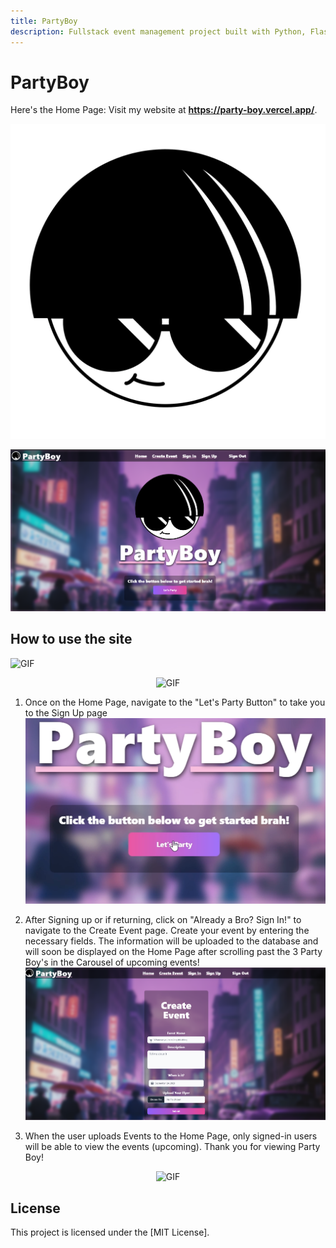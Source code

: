 ```yaml
---
title: PartyBoy
description: Fullstack event management project built with Python, Flask, React, Tailwind, and Flowbite.
---
```


# PartyBoy

Here's the Home Page:
Visit my website at **https://party-boy.vercel.app/**.

![Image](https://github.com/gonzalezbri/PartyBoy/blob/main/frontend/src/assets/images/whitefill.png)

![Image](https://github.com/gonzalezbri/PartyBoy/blob/main/frontend/src/assets/projectGifs/homepic.png)

## How to use the site

![GIF](https://github.com/gonzalezbri/PartyBoy/blob/main/frontend/src/assets/projectGifs/home)


<!-- Centered and Larger GIF -->
<div style="text-align:center;">
  <img src="https://github.com/gonzalezbri/PartyBoy/blob/main/frontend/src/assets/projectGifs/home.gif" alt="GIF" style="max-width:500px;">
</div>


1. Once on the Home Page, navigate to the "Let's Party Button" to take you to the Sign Up page
![Image](https://github.com/gonzalezbri/PartyBoy/blob/main/frontend/src/assets/projectGifs/startpic.png)

2. After Signing up or if returning, click on "Already a Bro? Sign In!" to navigate to the Create Event page. Create your event by entering the necessary fields. The information will be uploaded to the database and will soon be displayed on the Home Page after scrolling past the 3 Party Boy's in the Carousel of upcoming events! 
![Image](https://github.com/gonzalezbri/PartyBoy/blob/main/frontend/src/assets/projectGifs/createevent.png)

3. When the user uploads Events to the Home Page, only signed-in users will be able to view the events (upcoming). Thank you for viewing Party Boy!

<!-- Centered and Larger GIF -->
<div style="text-align:center;">
  <img src="https://github.com/gonzalezbri/PartyBoy/blob/main/frontend/src/assets/projectGifs/maneuver.gif" alt="GIF" style="max-width:500px;">
</div>

## License

This project is licensed under the [MIT License].
